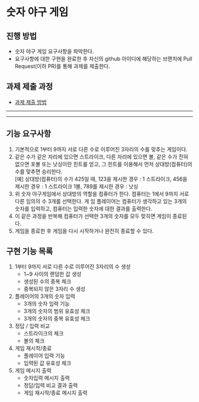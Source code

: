 # 숫자 야구 게임
## 진행 방법
* 숫자 야구 게임 요구사항을 파악한다.
* 요구사항에 대한 구현을 완료한 후 자신의 github 아이디에 해당하는 브랜치에 Pull Request(이하 PR)를 통해 과제를 제출한다.

## 과제 제출 과정
* [과제 제출 방법](https://github.com/next-step/nextstep-docs/tree/master/precourse)

___
___
## 기능 요구사항
1. 기본적으로 1부터 9까지 서로 다른 수로 이루어진 3자리의 수를 맞추는 게임이다.
2. 같은 수가 같은 자리에 있으면 스트라이크, 다른 자리에 있으면 볼, 같은 수가 전혀 없으면 포볼 또는 낫싱이란 힌트를 얻고, 그 힌트를 이용해서 먼저 상대방(컴퓨터)의 수를 맞추면 승리한다.
    <br>[예] 상대방(컴퓨터)의 수가 425일 때, 123을 제시한 경우 : 1 스트라이크, 456을 제시한 경우 : 1 스트라이크 1볼, 789를 제시한 경우 : 낫싱
3. 위 숫자 야구게임에서 상대방의 역할을 컴퓨터가 한다. 컴퓨터는 1에서 9까지 서로 다른 임의의 수 3개를 선택한다. 게 임 플레이어는 컴퓨터가 생각하고 있는 3개의 숫자를 입력하고, 컴퓨터는 입력한 숫자에 대한 결과를 출력한다.
4. 이 같은 과정을 반복해 컴퓨터가 선택한 3개의 숫자를 모두 맞히면 게임이 종료된다.
5. 게임을 종료한 후 게임을 다시 시작하거나 완전히 종료할 수 있다.

## 구현 기능 목록
1. 1부터 9까지 서로 다른 수로 이루어진 3자리의 수 생성
    - 1~9 사이의 랜덤한 값 생성
    - 생성된 수의 중복 체크
    - 중복되지 않은 3자리 수 생성
2. 플레이어의 3개의 숫자 입력
    - 3개의 숫자 입력 기능
    - 3개의 숫자의 범위 유효성 체크
    - 3개의 숫자의 중복 유효성 체크
3. 정답 / 입력 비교
    - 스트라이크의 체크
    - 볼의 체크
4. 게임 재시작/종료
    - 플레이어 입력 기능
    - 입력된 값 유효성 체크
5. 게임 메시지 출력
    - 숫자입력 메시지 출력
    - 정답/입력 비교 결과 출력
    - 게임 재시작/종료 메시지 출력
    